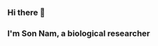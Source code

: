 ### Hi there 👋
### I'm Son Nam, a biological researcher
[<img scr="https://img.shields.io/badge/Facebook-1877F2?style=for-the-badge&logo=facebook&logoColor=white" />](https://www.facebook.com/nam.mountain/)
